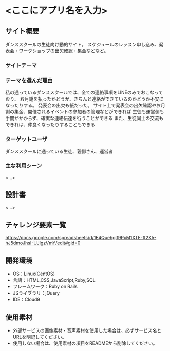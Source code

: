 # <ここにアプリ名を入力>

## サイト概要
ダンススクールの生徒向け動的サイト。
スケジュールのレッスン申し込み、発表会・ワークショップの出欠確認・集金などなど。

### サイトテーマ



### テーマを選んだ理由
私の通っているダンススクールでは、全ての連絡事項をLINEのみでおこなっており、
お月謝を払ったかどうか、きちんと連絡ができているのかどうか不安になったりする。
発表会の出欠も紙だった。
サイト上で発表会の出欠確認やお月謝の集金、開催されるイベントの参加者の管理などができれば
生徒も運営側も手間がかからず、確実な連絡伝達を行うことができる
また、生徒同士の交流もできれば、仲良くなったりすることもできる


### ターゲットユーザ
ダンススクールに通っている生徒、親御さん、運営者

### 主な利用シーン
<...>

## 設計書
<...>

## チャレンジ要素一覧
<https://docs.google.com/spreadsheets/d/1E4Quehglf9PxM1XTE-ft2X5-hJ5dmoJhsI-UJlgzVmY/edit#gid=0>

## 開発環境
- OS：Linux(CentOS)
- 言語：HTML,CSS,JavaScript,Ruby,SQL
- フレームワーク：Ruby on Rails
- JSライブラリ：jQuery
- IDE：Cloud9

## 使用素材
- 外部サービスの画像素材・音声素材を使用した場合は、必ずサービス名とURLを明記してください。
- 使用しない場合は、使用素材の項目をREADMEから削除してください。